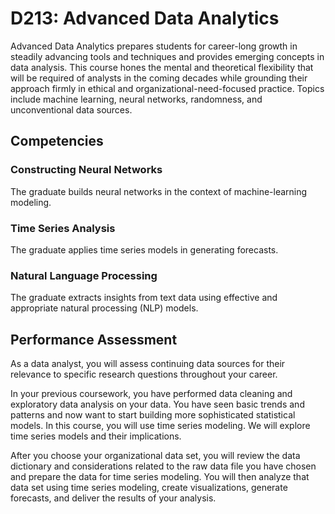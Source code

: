 # D213: Advanced Data Analytics
Advanced Data Analytics prepares students for career-long growth in steadily advancing tools and techniques and provides emerging concepts in data analysis. This course hones the mental and theoretical flexibility that will be required of analysts in the coming decades while grounding their approach firmly in ethical and organizational-need-focused practice. Topics include machine learning, neural networks, randomness, and unconventional data sources.

## Competencies
### Constructing Neural Networks
The graduate builds neural networks in the context of machine-learning modeling.
### Time Series Analysis
The graduate applies time series models in generating forecasts.
### Natural Language Processing
The graduate extracts insights from text data using effective and appropriate natural processing (NLP) models.

## Performance Assessment
As a data analyst, you will assess continuing data sources for their relevance to specific research questions throughout your career.

In your previous coursework, you have performed data cleaning and exploratory data analysis on your data. You have seen basic trends and patterns and now want to start building more sophisticated statistical models. In this course, you will use time series modeling. We will explore time series models and their implications.

After you choose your organizational data set, you will review the data dictionary and considerations related to the raw data file you have chosen and prepare the data for time series modeling. You will then analyze that data set using time series modeling, create visualizations, generate forecasts, and deliver the results of your analysis.
